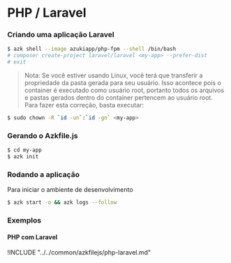 # PHP / Laravel

### Criando uma aplicação Laravel

```sh
$ azk shell --image azukiapp/php-fpm --shell /bin/bash
# composer create-project laravel/laravel <my-app> --prefer-dist
# exit
```

> Nota: Se você estiver usando Linux, você terá que transferir a propriedade da pasta gerada para seu usuário. Isso acontece pois o container é executado como usuário root, portanto todos os arquivos e pastas gerados dentro do container pertencem ao usuário root. Para fazer esta correção, basta executar:

```sh
$ sudo chown -R `id -un`:`id -gn` <my-app>
```


### Gerando o Azkfile.js

```sh
$ cd my-app
$ azk init
```

### Rodando a aplicação

Para iniciar o ambiente de desenvolvimento

```sh
$ azk start -o && azk logs --follow
```

### Exemplos

#### PHP com Laravel

!INCLUDE "../../common/azkfilejs/php-laravel.md"
